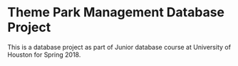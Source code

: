 # Theme Park Management Database Project
This is a database project as part of Junior database course at University of Houston for Spring 2018. 